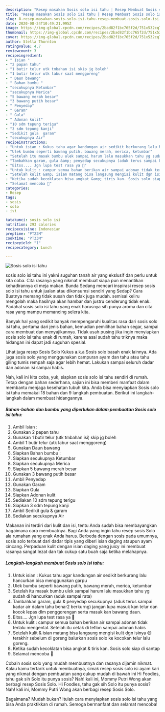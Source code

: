 ```yaml
---
description: "Resep masakan Sosis solo isi tahu | Resep Membuat Sosis solo isi tahu Yang Enak dan Simpel"
title: "Resep masakan Sosis solo isi tahu | Resep Membuat Sosis solo isi tahu Yang Enak dan Simpel"
slug: 8-resep-masakan-sosis-solo-isi-tahu-resep-membuat-sosis-solo-isi-tahu-yang-enak-dan-simpel
date: 2020-08-24T10:49:21.995Z
image: https://img-global.cpcdn.com/recipes/2bad82f1bc765f2d/751x532cq70/sosis-solo-isi-tahu-foto-resep-utama.jpg
thumbnail: https://img-global.cpcdn.com/recipes/2bad82f1bc765f2d/751x532cq70/sosis-solo-isi-tahu-foto-resep-utama.jpg
cover: https://img-global.cpcdn.com/recipes/2bad82f1bc765f2d/751x532cq70/sosis-solo-isi-tahu-foto-resep-utama.jpg
author: Stella Thornton
ratingvalue: 4.7
reviewcount: 3
recipeingredient:
- " Isian "
- "2 papan tahu"
- "1 butir telur utk tmbahan isi skip jg boleh"
- "1 butir telur utk labur saat menggoreng"
- " Daun bawang"
- " Bahan bumbu "
- "secukupnya Ketumbar"
- "secukupnya Merica"
- "5 bawang merah besar"
- "3 bawang putih besar"
- " Penyedap"
- " Garam"
- " Gula"
- " Adonan kulit"
- "10 sdm tepung terigu"
- "3 sdm tepung kanji"
- "Sedikit gula  garam"
- "secukupnya Air"
recipeinstructions:
- "Untuk isian : Kukus tahu agar kandungan air sedikit berkurang lalu hancurkan bisa menggunakan garpu"
- "Ulek bumbu seperti bawang putih, bawang merah, merica, ketumbar"
- "Setelah itu masak bumbu ulek sampai harum lalu masukkan tahu yg sudah di hancurkan (aduk sampai rata)"
- "Tambahkan garam, gula &amp; penyedap secukupnya (aduk terus sampai kadar air dalam tahu benar2 berkurng) jangan lupa masuk kan telur dan kocok lepas dlm penggorengan serta masuk kan bawang daun."
- "Eitss.... Jgn lupa test rasa ya 🤭"
- "Untuk kulit : campur semua bahan berikan air sampai adonan tidak terlalu mengental. Setelah itu cetak di teflon sampai adonan habis"
- "Setelah kulit &amp; isian matang bisa langsung mengisi kulit dgn isinya 😊 terakhir sebelum di goreng balurkan sosis solo ke kocokan telur lalu goreng."
- "Ketika sudah kecoklatan bisa angkat &amp; tiris kan. Sosis solo siap di santap"
- "Selamat mencoba 🤗"
categories:
- Resep
tags:
- sosis
- solo
- isi

katakunci: sosis solo isi 
nutrition: 293 calories
recipecuisine: Indonesian
preptime: "PT22M"
cooktime: "PT33M"
recipeyield: "1"
recipecategory: Lunch

---
```



![Sosis solo isi tahu](https://img-global.cpcdn.com/recipes/2bad82f1bc765f2d/751x532cq70/sosis-solo-isi-tahu-foto-resep-utama.jpg)


sosis solo isi tahu ini yakni suguhan tanah air yang ekslusif dan perlu untuk kita coba. Cita rasanya yang nikmat membuat siapa pun menantikan kehadirannya di meja makan.
Bunda Sedang mencari inspirasi resep sosis solo isi tahu untuk jualan atau dikonsumsi sendiri yang Sedap? Cara Buatnya memang tidak susah dan tidak juga mudah. semisal keliru mengolah maka hasilnya akan hambar dan justru cenderung tidak enak. Padahal sosis solo isi tahu yang enak harusnya sih punya aroma dan cita rasa yang mampu memancing selera kita.

Banyak hal yang sedikit banyak mempengaruhi kualitas rasa dari sosis solo isi tahu, pertama dari jenis bahan, kemudian pemilihan bahan segar, sampai cara membuat dan menyajikannya. Tidak usah pusing jika ingin menyiapkan sosis solo isi tahu enak di rumah, karena asal sudah tahu triknya maka hidangan ini dapat jadi suguhan spesial.

Lihat juga resep Sosis Solo Kukus a.k.a Sosis solo basah enak lainnya. Ada juga sosis solo yang menggunakan campuran ayam dan tahu atau tahu giling tumis rempah saja agar lebih hemat. Lakukan sampai seluruh dadar dan adonan isi sampai habis.


Nah, kali ini kita coba, yuk, siapkan sosis solo isi tahu sendiri di rumah. Tetap dengan bahan sederhana, sajian ini bisa memberi manfaat dalam membantu menjaga kesehatan tubuh kita. Anda bisa menyiapkan Sosis solo isi tahu memakai 18 bahan dan 9 langkah pembuatan. Berikut ini langkah-langkah dalam membuat hidangannya.

<!--inarticleads1-->

##### Bahan-bahan dan bumbu yang diperlukan dalam pembuatan Sosis solo isi tahu:

1. Ambil  Isian :
1. Gunakan 2 papan tahu
1. Gunakan 1 butir telur (utk tmbahan isi) skip jg boleh
1. Ambil 1 butir telur (utk labur saat menggoreng)
1. Gunakan  Daun bawang
1. Siapkan  Bahan bumbu :
1. Siapkan secukupnya Ketumbar
1. Siapkan secukupnya Merica
1. Siapkan 5 bawang merah besar
1. Gunakan 3 bawang putih besar
1. Ambil  Penyedap
1. Gunakan  Garam
1. Siapkan  Gula
1. Siapkan  Adonan kulit
1. Sediakan 10 sdm tepung terigu
1. Siapkan 3 sdm tepung kanji
1. Ambil Sedikit gula &amp; garam
1. Sediakan secukupnya Air


Makanan ini terdiri dari kulit dan isi, tentu Anda sudah bisa membayangkan bagaimana cara membuatnya. Bagi Anda yang ingin tahu resep sosis Solo ala rumahan yang enak Anda harus. Berbeda dengan sosis pada umumnya, sosis solo terbuat dari dadar tipis yang diberi isian daging ataupun ayam cincang. Perpaduan kulit dengan isian daging yang juicy ini membuat rasanya sangat lezat dan tak cukup satu buah saja ketika melahapnya. 

<!--inarticleads2-->

##### Langkah-langkah membuat Sosis solo isi tahu:

1. Untuk isian : Kukus tahu agar kandungan air sedikit berkurang lalu hancurkan bisa menggunakan garpu
1. Ulek bumbu seperti bawang putih, bawang merah, merica, ketumbar
1. Setelah itu masak bumbu ulek sampai harum lalu masukkan tahu yg sudah di hancurkan (aduk sampai rata)
1. Tambahkan garam, gula &amp; penyedap secukupnya (aduk terus sampai kadar air dalam tahu benar2 berkurng) jangan lupa masuk kan telur dan kocok lepas dlm penggorengan serta masuk kan bawang daun.
1. Eitss.... Jgn lupa test rasa ya 🤭
1. Untuk kulit : campur semua bahan berikan air sampai adonan tidak terlalu mengental. Setelah itu cetak di teflon sampai adonan habis
1. Setelah kulit &amp; isian matang bisa langsung mengisi kulit dgn isinya 😊 terakhir sebelum di goreng balurkan sosis solo ke kocokan telur lalu goreng.
1. Ketika sudah kecoklatan bisa angkat &amp; tiris kan. Sosis solo siap di santap
1. Selamat mencoba 🤗


Cobain sosis solo yang mudah membuatnya dan rasanya dijamin nikmat. Kalau kamu tertarik untuk membuatnya, simak resep sosis solo isi ayam kari yang nikmat dengan pembuatan yang cukup mudah di bawah ini Hi Foodies, tahu gak sih Solo itu punya sosis? Nah! kali ini, Mommy Putri Wong akan berbagi resep Sosis Solo. Hi Foodies, tahu gak sih Solo itu punya sosis? Nah! kali ini, Mommy Putri Wong akan berbagi resep Sosis Solo. 

Bagaimana? Mudah bukan? Itulah cara menyiapkan sosis solo isi tahu yang bisa Anda praktikkan di rumah. Semoga bermanfaat dan selamat mencoba!

